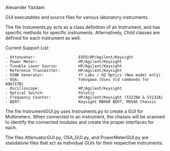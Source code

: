 Alexander Yazdani

GUI executables and source files for various laboratory instruments.

The file Instuments.py acts as a class definition of an Instrument, and has specific methods for specific instruments.  Alternatively, Child classes are defined for each instrument as well.

Current Support List:

    - Attenuator:                   EXFO/HP/Agilent/Keysight
    - Power Meter:                  HP/Agilent/Keysight
    - Tunable Laser Source:         HP/Agilent/Keysight
    - Reference Transmitter:        HP/Agilent/Keysight
    - OSNR Generator:               YY Labs / OZ Optics (New model only)
    - OSA:                          Yokogawa (Uses old commands for AQ6317B)
    - Oscilloscope:                 HP/Agilent/Keysight
    - Optical Switch:               Polatis
    - Frequency Counter:            HP/Agilent/Keysight (53220A & 53132A)
    - BERT:                         Keysight M8000 BERT, M9505 Chassis

The file InstrumentGUI.py uses Instruments.py to create a GUI for Multimeters.  When connected to an instrument, the chassis will be scanned to identify the connected modules and create the proper interfaces for each.

The files AttenuatorGUI.py, OSA_GUI.py, and PowerMeterGUI.py are standalone files that act as individual GUIs for their respective instruments.  
